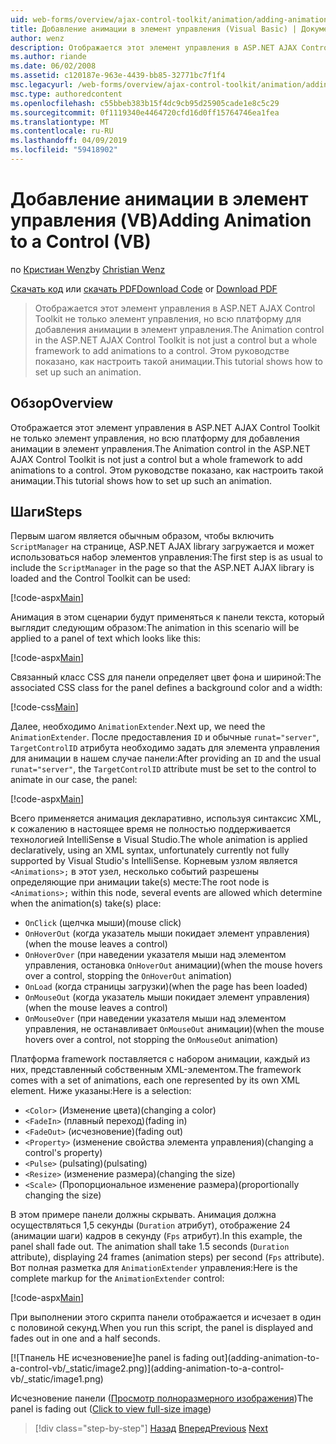 ```yaml
---
uid: web-forms/overview/ajax-control-toolkit/animation/adding-animation-to-a-control-vb
title: Добавление анимации в элемент управления (Visual Basic) | Документация Майкрософт
author: wenz
description: Отображается этот элемент управления в ASP.NET AJAX Control Toolkit не только элемент управления, но всю платформу для добавления анимации в элемент управления. В этом руководстве показано как...
ms.author: riande
ms.date: 06/02/2008
ms.assetid: c120187e-963e-4439-bb85-32771bc7f1f4
msc.legacyurl: /web-forms/overview/ajax-control-toolkit/animation/adding-animation-to-a-control-vb
msc.type: authoredcontent
ms.openlocfilehash: c55bbeb383b15f4dc9cb95d25905cade1e8c5c29
ms.sourcegitcommit: 0f1119340e4464720cfd16d0ff15764746ea1fea
ms.translationtype: MT
ms.contentlocale: ru-RU
ms.lasthandoff: 04/09/2019
ms.locfileid: "59418902"
---
```

# <a name="adding-animation-to-a-control-vb"></a><span data-ttu-id="0db2b-104">Добавление анимации в элемент управления (VB)</span><span class="sxs-lookup"><span data-stu-id="0db2b-104">Adding Animation to a Control (VB)</span></span>

<span data-ttu-id="0db2b-105">по [Кристиан Wenz](https://github.com/wenz)</span><span class="sxs-lookup"><span data-stu-id="0db2b-105">by [Christian Wenz](https://github.com/wenz)</span></span>

<span data-ttu-id="0db2b-106">[Скачать код](http://download.microsoft.com/download/f/9/a/f9a26acd-8df4-4484-8a18-199e4598f411/Animation1.vb.zip) или [скачать PDF](http://download.microsoft.com/download/6/7/1/6718d452-ff89-4d3f-a90e-c74ec2d636a3/animation1VB.pdf)</span><span class="sxs-lookup"><span data-stu-id="0db2b-106">[Download Code](http://download.microsoft.com/download/f/9/a/f9a26acd-8df4-4484-8a18-199e4598f411/Animation1.vb.zip) or [Download PDF](http://download.microsoft.com/download/6/7/1/6718d452-ff89-4d3f-a90e-c74ec2d636a3/animation1VB.pdf)</span></span>

> <span data-ttu-id="0db2b-107">Отображается этот элемент управления в ASP.NET AJAX Control Toolkit не только элемент управления, но всю платформу для добавления анимации в элемент управления.</span><span class="sxs-lookup"><span data-stu-id="0db2b-107">The Animation control in the ASP.NET AJAX Control Toolkit is not just a control but a whole framework to add animations to a control.</span></span> <span data-ttu-id="0db2b-108">Этом руководстве показано, как настроить такой анимации.</span><span class="sxs-lookup"><span data-stu-id="0db2b-108">This tutorial shows how to set up such an animation.</span></span>


## <a name="overview"></a><span data-ttu-id="0db2b-109">Обзор</span><span class="sxs-lookup"><span data-stu-id="0db2b-109">Overview</span></span>

<span data-ttu-id="0db2b-110">Отображается этот элемент управления в ASP.NET AJAX Control Toolkit не только элемент управления, но всю платформу для добавления анимации в элемент управления.</span><span class="sxs-lookup"><span data-stu-id="0db2b-110">The Animation control in the ASP.NET AJAX Control Toolkit is not just a control but a whole framework to add animations to a control.</span></span> <span data-ttu-id="0db2b-111">Этом руководстве показано, как настроить такой анимации.</span><span class="sxs-lookup"><span data-stu-id="0db2b-111">This tutorial shows how to set up such an animation.</span></span>

## <a name="steps"></a><span data-ttu-id="0db2b-112">Шаги</span><span class="sxs-lookup"><span data-stu-id="0db2b-112">Steps</span></span>

<span data-ttu-id="0db2b-113">Первым шагом является обычным образом, чтобы включить `ScriptManager` на странице, ASP.NET AJAX library загружается и может использоваться набор элементов управления:</span><span class="sxs-lookup"><span data-stu-id="0db2b-113">The first step is as usual to include the `ScriptManager` in the page so that the ASP.NET AJAX library is loaded and the Control Toolkit can be used:</span></span>

[!code-aspx[Main](adding-animation-to-a-control-vb/samples/sample1.aspx)]

<span data-ttu-id="0db2b-114">Анимация в этом сценарии будут применяться к панели текста, который выглядит следующим образом:</span><span class="sxs-lookup"><span data-stu-id="0db2b-114">The animation in this scenario will be applied to a panel of text which looks like this:</span></span>

[!code-aspx[Main](adding-animation-to-a-control-vb/samples/sample2.aspx)]

<span data-ttu-id="0db2b-115">Связанный класс CSS для панели определяет цвет фона и шириной:</span><span class="sxs-lookup"><span data-stu-id="0db2b-115">The associated CSS class for the panel defines a background color and a width:</span></span>

[!code-css[Main](adding-animation-to-a-control-vb/samples/sample3.css)]

<span data-ttu-id="0db2b-116">Далее, необходимо `AnimationExtender`.</span><span class="sxs-lookup"><span data-stu-id="0db2b-116">Next up, we need the `AnimationExtender`.</span></span> <span data-ttu-id="0db2b-117">После предоставления `ID` и обычные `runat="server"`, `TargetControlID` атрибута необходимо задать для элемента управления для анимации в нашем случае панели:</span><span class="sxs-lookup"><span data-stu-id="0db2b-117">After providing an `ID` and the usual `runat="server"`, the `TargetControlID` attribute must be set to the control to animate in our case, the panel:</span></span>

[!code-aspx[Main](adding-animation-to-a-control-vb/samples/sample4.aspx)]

<span data-ttu-id="0db2b-118">Всего применяется анимация декларативно, используя синтаксис XML, к сожалению в настоящее время не полностью поддерживается технологией IntelliSense в Visual Studio.</span><span class="sxs-lookup"><span data-stu-id="0db2b-118">The whole animation is applied declaratively, using an XML syntax, unfortunately currently not fully supported by Visual Studio's IntelliSense.</span></span> <span data-ttu-id="0db2b-119">Корневым узлом является `<Animations>;` в этот узел, несколько событий разрешены определяющие при анимации take(s) месте:</span><span class="sxs-lookup"><span data-stu-id="0db2b-119">The root node is `<Animations>;` within this node, several events are allowed which determine when the animation(s) take(s) place:</span></span>

- `OnClick` <span data-ttu-id="0db2b-120">(щелчка мыши)</span><span class="sxs-lookup"><span data-stu-id="0db2b-120">(mouse click)</span></span>
- `OnHoverOut` <span data-ttu-id="0db2b-121">(когда указатель мыши покидает элемент управления)</span><span class="sxs-lookup"><span data-stu-id="0db2b-121">(when the mouse leaves a control)</span></span>
- `OnHoverOver` <span data-ttu-id="0db2b-122">(при наведении указателя мыши над элементом управления, остановка `OnHoverOut` анимации)</span><span class="sxs-lookup"><span data-stu-id="0db2b-122">(when the mouse hovers over a control, stopping the `OnHoverOut` animation)</span></span>
- `OnLoad` <span data-ttu-id="0db2b-123">(когда страницы загрузки)</span><span class="sxs-lookup"><span data-stu-id="0db2b-123">(when the page has been loaded)</span></span>
- `OnMouseOut` <span data-ttu-id="0db2b-124">(когда указатель мыши покидает элемент управления)</span><span class="sxs-lookup"><span data-stu-id="0db2b-124">(when the mouse leaves a control)</span></span>
- `OnMouseOver` <span data-ttu-id="0db2b-125">(при наведении указателя мыши над элементом управления, не останавливает `OnMouseOut` анимации)</span><span class="sxs-lookup"><span data-stu-id="0db2b-125">(when the mouse hovers over a control, not stopping the `OnMouseOut` animation)</span></span>

<span data-ttu-id="0db2b-126">Платформа framework поставляется с набором анимации, каждый из них, представленный собственным XML-элементом.</span><span class="sxs-lookup"><span data-stu-id="0db2b-126">The framework comes with a set of animations, each one represented by its own XML element.</span></span> <span data-ttu-id="0db2b-127">Ниже указаны:</span><span class="sxs-lookup"><span data-stu-id="0db2b-127">Here is a selection:</span></span>

- `<Color>` <span data-ttu-id="0db2b-128">(Изменение цвета)</span><span class="sxs-lookup"><span data-stu-id="0db2b-128">(changing a color)</span></span>
- `<FadeIn>` <span data-ttu-id="0db2b-129">(плавный переход)</span><span class="sxs-lookup"><span data-stu-id="0db2b-129">(fading in)</span></span>
- `<FadeOut>` <span data-ttu-id="0db2b-130">(исчезновение)</span><span class="sxs-lookup"><span data-stu-id="0db2b-130">(fading out)</span></span>
- `<Property>` <span data-ttu-id="0db2b-131">(изменение свойства элемента управления)</span><span class="sxs-lookup"><span data-stu-id="0db2b-131">(changing a control's property)</span></span>
- `<Pulse>` <span data-ttu-id="0db2b-132">(pulsating)</span><span class="sxs-lookup"><span data-stu-id="0db2b-132">(pulsating)</span></span>
- `<Resize>` <span data-ttu-id="0db2b-133">(изменение размера)</span><span class="sxs-lookup"><span data-stu-id="0db2b-133">(changing the size)</span></span>
- `<Scale>` <span data-ttu-id="0db2b-134">(Пропорциональное изменение размера)</span><span class="sxs-lookup"><span data-stu-id="0db2b-134">(proportionally changing the size)</span></span>

<span data-ttu-id="0db2b-135">В этом примере панели должны скрывать. Анимация должна осуществляться 1,5 секунды (`Duration` атрибут), отображение 24 (анимации шаги) кадров в секунду (`Fps` атрибут).</span><span class="sxs-lookup"><span data-stu-id="0db2b-135">In this example, the panel shall fade out. The animation shall take 1.5 seconds (`Duration` attribute), displaying 24 frames (animation steps) per second (`Fps` attribute).</span></span> <span data-ttu-id="0db2b-136">Вот полная разметка для `AnimationExtender` управления:</span><span class="sxs-lookup"><span data-stu-id="0db2b-136">Here is the complete markup for the `AnimationExtender` control:</span></span>

[!code-aspx[Main](adding-animation-to-a-control-vb/samples/sample5.aspx)]

<span data-ttu-id="0db2b-137">При выполнении этого скрипта панели отображается и исчезает в один с половиной секунд.</span><span class="sxs-lookup"><span data-stu-id="0db2b-137">When you run this script, the panel is displayed and fades out in one and a half seconds.</span></span>


[![T<span data-ttu-id="0db2b-138">панель HE исчезновение]</span><span class="sxs-lookup"><span data-stu-id="0db2b-138">he panel is fading out]</span></span>(adding-animation-to-a-control-vb/_static/image2.png)](adding-animation-to-a-control-vb/_static/image1.png)

<span data-ttu-id="0db2b-139">Исчезновение панели ([Просмотр полноразмерного изображения](adding-animation-to-a-control-vb/_static/image3.png))</span><span class="sxs-lookup"><span data-stu-id="0db2b-139">The panel is fading out ([Click to view full-size image](adding-animation-to-a-control-vb/_static/image3.png))</span></span>

> [!div class="step-by-step"]
> <span data-ttu-id="0db2b-140">[Назад](dynamically-controlling-updatepanel-animations-cs.md)
> [Вперед](executing-several-animations-at-the-same-time-vb.md)</span><span class="sxs-lookup"><span data-stu-id="0db2b-140">[Previous](dynamically-controlling-updatepanel-animations-cs.md)
[Next](executing-several-animations-at-the-same-time-vb.md)</span></span>
